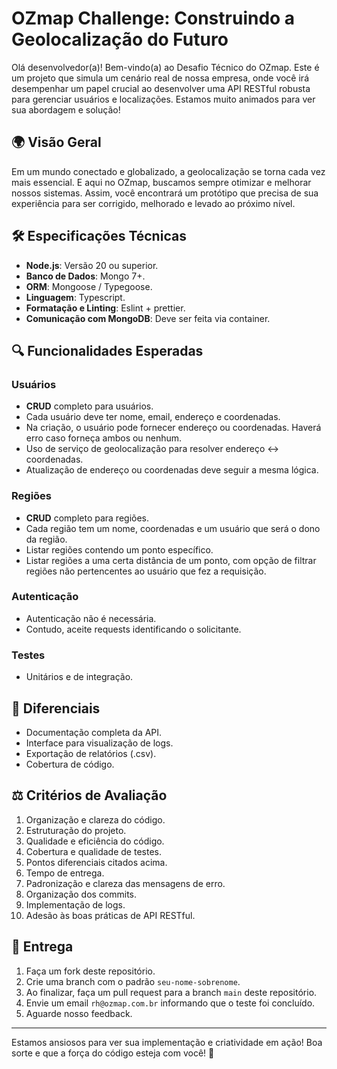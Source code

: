 # OZmap Challenge: Construindo a Geolocalização do Futuro

Olá desenvolvedor(a)! Bem-vindo(a) ao Desafio Técnico do OZmap. Este é um projeto que simula um cenário real de nossa empresa, onde você irá desempenhar um papel crucial ao desenvolver uma API RESTful robusta para gerenciar usuários e localizações. Estamos muito animados para ver sua abordagem e solução!

## 🌍 **Visão Geral**

Em um mundo conectado e globalizado, a geolocalização se torna cada vez mais essencial. E aqui no OZmap, buscamos sempre otimizar e melhorar nossos sistemas. Assim, você encontrará um protótipo que precisa de sua experiência para ser corrigido, melhorado e levado ao próximo nível.

## 🛠 **Especificações Técnicas**

- **Node.js**: Versão 20 ou superior.
- **Banco de Dados**: Mongo 7+.
- **ORM**: Mongoose / Typegoose.
- **Linguagem**: Typescript.
- **Formatação e Linting**: Eslint + prettier.
- **Comunicação com MongoDB**: Deve ser feita via container.

## 🔍 **Funcionalidades Esperadas**

### Usuários
- **CRUD** completo para usuários.
- Cada usuário deve ter nome, email, endereço e coordenadas.
- Na criação, o usuário pode fornecer endereço ou coordenadas. Haverá erro caso forneça ambos ou nenhum.
- Uso de serviço de geolocalização para resolver endereço ↔ coordenadas.
- Atualização de endereço ou coordenadas deve seguir a mesma lógica.

### Regiões
- **CRUD** completo para regiões.
- Cada região tem um nome, coordenadas e um usuário que será o dono da região.
- Listar regiões contendo um ponto específico.
- Listar regiões a uma certa distância de um ponto, com opção de filtrar regiões não pertencentes ao usuário que fez a requisição.

### Autenticação
- Autenticação não é necessária.
- Contudo, aceite requests identificando o solicitante.

### Testes
- Unitários e de integração.

## 🌟 **Diferenciais**

- Documentação completa da API.
- Interface para visualização de logs.
- Exportação de relatórios (.csv).
- Cobertura de código.

## ⚖ **Critérios de Avaliação**

1. Organização e clareza do código.
2. Estruturação do projeto.
3. Qualidade e eficiência do código.
4. Cobertura e qualidade de testes.
5. Pontos diferenciais citados acima.
6. Tempo de entrega.
7. Padronização e clareza das mensagens de erro.
8. Organização dos commits.
9. Implementação de logs.
10. Adesão às boas práticas de API RESTful.

## 🚀 **Entrega**

1. Faça um fork deste repositório.
2. Crie uma branch com o padrão `seu-nome-sobrenome`.
3. Ao finalizar, faça um pull request para a branch `main` deste repositório.
4. Envie um email `rh@ozmap.com.br` informando que o teste foi concluído.
5. Aguarde nosso feedback.

---

Estamos ansiosos para ver sua implementação e criatividade em ação! Boa sorte e que a força do código esteja com você! 🚀

